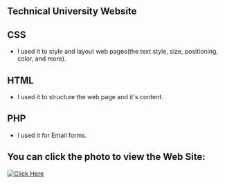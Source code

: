 ## Technical University Website

## CSS
- I used it to style and layout web pages(the text style, size, positioning, color, and more).
## HTML
- I used it to structure the web page and it's content.
## PHP
- I used it for Email forms.
## You can click the photo to view the Web Site:
[<img alt="Click Here" src ="https://user-images.githubusercontent.com/109627707/192855638-195672e6-8464-4eda-ac39-711f7f571b24.png" />](https://replit.com/@Stan15321/Site#style.css)
